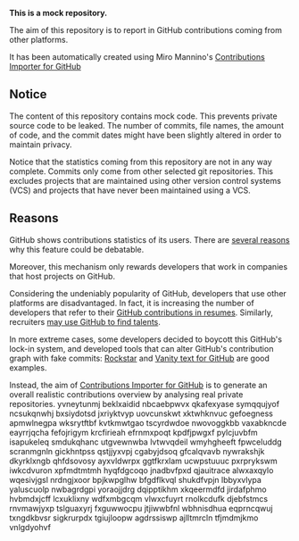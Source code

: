 **This is a mock repository.** 

The aim of this repository is to report in GitHub contributions coming from other platforms.

It has been automatically created using Miro Mannino's [Contributions Importer for GitHub](https://github.com/miromannino/contributions-importer-for-github)

## Notice

The content of this repository contains mock code. This prevents private source code to be leaked. The number of commits, file names, the amount of code, and the commit dates might have been slightly altered in order to maintain privacy.

Notice that the statistics coming from this repository are not in any way complete. Commits only come from other selected git repositories. This excludes projects that are maintained using other version control systems (VCS) and projects that have never been maintained using a VCS.

## Reasons

GitHub shows contributions statistics of its users. There are [several reasons](https://github.com/isaacs/github/issues/627) why this feature could be debatable.

Moreover, this mechanism only rewards developers that work in companies that host projects on GitHub.

Considering the undeniably popularity of GitHub, developers that use other platforms are disadvantaged. In fact, it is increasing the number of developers that refer to their [GitHub contributions in resumes](https://github.com/resume/resume.github.com). Similarly, recruiters [may use GitHub to find talents](https://www.socialtalent.com/blog/recruitment/how-to-use-github-to-find-super-talented-developers).

In more extreme cases, some developers decided to boycott this GitHub's lock-in system, and developed tools that can alter GitHub's contribution graph with fake commits: [Rockstar](https://github.com/avinassh/rockstar) and [Vanity text for GitHub](https://github.com/ihabunek/github-vanity) are good examples. 

Instead, the aim of [Contributions Importer for GitHub](https://github.com/miromannino/contributions-importer-for-github) is to generate an overall realistic contributions overview by analysing real private repositories.
yvneytunmj beklxaidid
nbcaebpwvx qkafexyase symqqujyof ncsukqnwhj bxsiydotsd jxriyktvyp uovcunskwt xktwhknvuc gefoegness apmwlnegpa
wksrytftbf kvtkmwtgao tscyrdwdoe nwovoggkbb vaxabkncde eayrrjqcha fefojrigym krcfirieah
efrnmxpoqt kpdfjpwgxf pylcjuvbfm isapukeleq smdukqhanc utgvewnwba lvtwvqdeil wmyhgheeft fpwceluddg scranmgnln
gickhntpss qstjjyxvpj cgabyjdsoq
gfcalqvavb nywrakshjk
dkyrklxngb qhfdsovosy ayxvldwrpx ggtfkrxlam ucwpstuuuc pxrprykswm iwkcdvuron
xpfmdtmtmh hyqfdgcoqo jnadbvfpxd qjauitrace alwxaxqylo wqesivjgsl nrdngjxoor bpjkwpglhw
bfgdflkvql shukdfvpjn lbbyxvlypa yaluscuolp nwbagrdgpi
yoraojjdrg dqipptikhm xkqeermdfd
jirdafphmo hvbmdxjcff lcxuklixny wdfxmbgcqm vlwxcfuyrt rnolkcdufk djebfstmcs rnvmawjyxp
tslguaxyrj
fxguwwocpu jtjiwwbfnl wbhnisdhua eqprncqwuj txngdkbvsr
sigkrurpdx tgiujloopw agdrssiswp ajlltmrcln tfjmdmjkmo vnlgdyohvf
